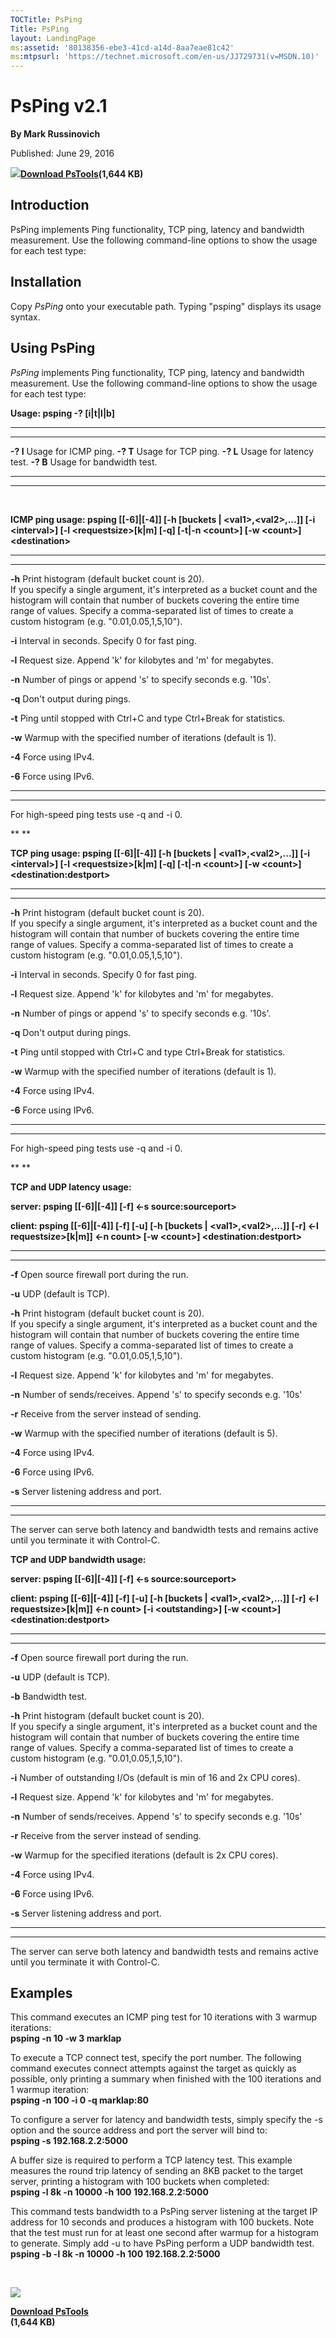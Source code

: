 ```yaml
--- 
TOCTitle: PsPing
Title: PsPing
layout: LandingPage
ms:assetid: '80138356-ebe3-41cd-a14d-8aa7eae81c42'
ms:mtpsurl: 'https://technet.microsoft.com/en-us/JJ729731(v=MSDN.10)'
---
```


PsPing v2.1
============

**By Mark Russinovich**

Published: June 29, 2016

[![](/media/landing/sysinternals/download_sm.png)**Download
PsTools**](https://download.sysinternals.com/files/pstools.zip)**(1,644
KB)**


## Introduction

PsPing implements Ping functionality, TCP ping, latency and bandwidth
measurement. Use the following command-line options to show the usage
for each test type:

## Installation

Copy *PsPing* onto your executable path. Typing "psping" displays its
usage syntax.  

## Using PsPing

*PsPing* implements Ping functionality, TCP ping, latency and bandwidth
measurement. Use the following command-line options to show the usage
for each test type:

**Usage: psping -? \[i|t|l|b\]**

 
---------- 
---------------------------
  **-? I**   Usage for ICMP ping.
  **-? T**   Usage for TCP ping.
  **-? L**   Usage for latency test.
  **-? B**   Usage for bandwidth test.
 
---------- 
---------------------------

 

**ICMP ping usage: psping \[\[-6\]|\[-4\]\] \[-h \[buckets |
&lt;val1&gt;,&lt;val2&gt;,...\]\] \[-i &lt;interval&gt;\] \[-l
&lt;requestsize&gt;\[k|m\] \[-q\] \[-t|-n &lt;count&gt;\] \[-w
&lt;count&gt;\] &lt;destination&gt;**

 
-------- 
----------------------------------------------------------------------------------------------------------------------------------------------------------------------------------------------------------------------------------------------------------------------
  **-h**   Print histogram (default bucket count is 20).  
           If you specify a single argument, it's interpreted as a bucket count and the histogram will contain that number of buckets covering the entire time range of values. Specify a comma-separated list of times to create a custom histogram (e.g. "0.01,0.05,1,5,10").

  **-i**   Interval in seconds. Specify 0 for fast ping.

  **-l**   Request size. Append 'k' for kilobytes and 'm' for megabytes.

  **-n**   Number of pings or append 's' to specify seconds e.g. '10s'.

  **-q**   Don't output during pings.

  **-t**   Ping until stopped with Ctrl+C and type Ctrl+Break for statistics.

  **-w**   Warmup with the specified number of iterations (default is 1).

  **-4**   Force using IPv4.

  **-6**   Force using IPv6.
 
-------- 
----------------------------------------------------------------------------------------------------------------------------------------------------------------------------------------------------------------------------------------------------------------------

For high-speed ping tests use -q and -i 0.

** **

**TCP ping usage: psping \[\[-6\]|\[-4\]\] \[-h \[buckets |
&lt;val1&gt;,&lt;val2&gt;,...\]\] \[-i &lt;interval&gt;\] \[-l
&lt;requestsize&gt;\[k|m\] \[-q\] \[-t|-n &lt;count&gt;\] \[-w
&lt;count&gt;\] &lt;destination:destport&gt;**

 
-------- 
----------------------------------------------------------------------------------------------------------------------------------------------------------------------------------------------------------------------------------------------------------------------
  **-h**   Print histogram (default bucket count is 20).  
           If you specify a single argument, it's interpreted as a bucket count and the histogram will contain that number of buckets covering the entire time range of values. Specify a comma-separated list of times to create a custom histogram (e.g. "0.01,0.05,1,5,10").

  **-i**   Interval in seconds. Specify 0 for fast ping.

  **-l**   Request size. Append 'k' for kilobytes and 'm' for megabytes.

  **-n**   Number of pings or append 's' to specify seconds e.g. '10s'.

  **-q**   Don't output during pings.

  **-t**   Ping until stopped with Ctrl+C and type Ctrl+Break for statistics.

  **-w**   Warmup with the specified number of iterations (default is 1).

  **-4**   Force using IPv4.

  **-6**   Force using IPv6.
 
-------- 
----------------------------------------------------------------------------------------------------------------------------------------------------------------------------------------------------------------------------------------------------------------------

For high-speed ping tests use -q and -i 0.

** **

**TCP and UDP latency usage:**

**server: psping \[\[-6\]|\[-4\]\] \[-f\] &lt;-s source:sourceport&gt;**

**client: psping \[\[-6\]|\[-4\]\] \[-f\] \[-u\] \[-h \[buckets |
&lt;val1&gt;,&lt;val2&gt;,...\]\] \[-r\] &lt;-l requestsize&gt;\[k|m\]\]
&lt;-n count&gt; \[-w &lt;count&gt;\] &lt;destination:destport&gt;**

 
-------- 
----------------------------------------------------------------------------------------------------------------------------------------------------------------------------------------------------------------------------------------------------------------------
  **-f**   Open source firewall port during the run.

  **-u**   UDP (default is TCP).

  **-h**   Print histogram (default bucket count is 20).  
           If you specify a single argument, it's interpreted as a bucket count and the histogram will contain that number of buckets covering the entire time range of values. Specify a comma-separated list of times to create a custom histogram (e.g. "0.01,0.05,1,5,10").

  **-l**   Request size. Append 'k' for kilobytes and 'm' for megabytes.

  **-n**   Number of sends/receives. Append 's' to specify seconds e.g. '10s'

  **-r**   Receive from the server instead of sending.

  **-w**   Warmup with the specified number of iterations (default is 5).

  **-4**   Force using IPv4.

  **-6**   Force using IPv6.

  **-s**   Server listening address and port.
 
-------- 
----------------------------------------------------------------------------------------------------------------------------------------------------------------------------------------------------------------------------------------------------------------------

The server can serve both latency and bandwidth tests and remains active
until you terminate it with Control-C.

**TCP and UDP bandwidth usage:**

**server: psping \[\[-6\]|\[-4\]\] \[-f\] &lt;-s source:sourceport&gt;**

**client: psping \[\[-6\]|\[-4\]\] \[-f\] \[-u\] \[-h \[buckets |
&lt;val1&gt;,&lt;val2&gt;,...\]\] \[-r\] &lt;-l requestsize&gt;\[k|m\]\]
&lt;-n count&gt; \[-i &lt;outstanding&gt;\] \[-w &lt;count&gt;\]
&lt;destination:destport&gt;**

 
-------- 
----------------------------------------------------------------------------------------------------------------------------------------------------------------------------------------------------------------------------------------------------------------------
  **-f**   Open source firewall port during the run.

  **-u**   UDP (default is TCP).

  **-b**   Bandwidth test.

  **-h**   Print histogram (default bucket count is 20).  
           If you specify a single argument, it's interpreted as a bucket count and the histogram will contain that number of buckets covering the entire time range of values. Specify a comma-separated list of times to create a custom histogram (e.g. "0.01,0.05,1,5,10").

  **-i**   Number of outstanding I/Os (default is min of 16 and 2x CPU cores).

  **-l**   Request size. Append 'k' for kilobytes and 'm' for megabytes.

  **-n**   Number of sends/receives. Append 's' to specify seconds e.g. '10s'

  **-r**   Receive from the server instead of sending.

  **-w**   Warmup for the specified iterations (default is 2x CPU cores).

  **-4**   Force using IPv4.

  **-6**   Force using IPv6.

  **-s**   Server listening address and port.
 
-------- 
----------------------------------------------------------------------------------------------------------------------------------------------------------------------------------------------------------------------------------------------------------------------

The server can serve both latency and bandwidth tests and remains active
until you terminate it with Control-C.

## Examples

This command executes an ICMP ping test for 10 iterations with 3 warmup
iterations:  
**psping -n 10 -w 3 marklap**

To execute a TCP connect test, specify the port number. The following
command executes connect attempts against the target as quickly as
possible, only printing a summary when finished with the 100 iterations
and 1 warmup iteration:  
**psping -n 100 -i 0 -q marklap:80**

To configure a server for latency and bandwidth tests, simply specify
the -s option and the source address and port the server will bind to:  
**psping -s 192.168.2.2:5000**

A buffer size is required to perform a TCP latency test. This example
measures the round trip latency of sending an 8KB packet to the target
server, printing a histogram with 100 buckets when completed:  
**psping -l 8k -n 10000 -h 100 192.168.2.2:5000**

This command tests bandwidth to a PsPing server listening at the target
IP address for 10 seconds and produces a histogram with 100 buckets.
Note that the test must run for at least one second after warmup for a
histogram to generate. Simply add -u to have PsPing perform a UDP
bandwidth test.  
**psping -b -l 8k -n 10000 -h 100 192.168.2.2:5000**

 

  

[![](/media/landing/sysinternals/download_sm.png)](https://download.sysinternals.com/files/pstools.zip)

**[Download
PsTools](https://download.sysinternals.com/files/pstools.zip)  
(1,644 KB)**

